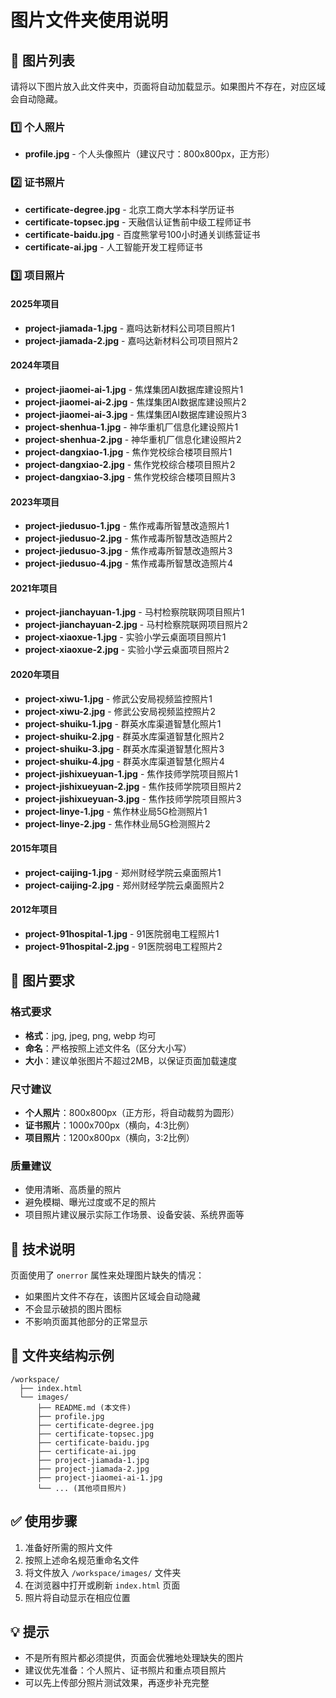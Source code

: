 # 图片文件夹使用说明

## 📁 图片列表

请将以下图片放入此文件夹中，页面将自动加载显示。如果图片不存在，对应区域会自动隐藏。

### 1️⃣ 个人照片
- **profile.jpg** - 个人头像照片（建议尺寸：800x800px，正方形）

### 2️⃣ 证书照片
- **certificate-degree.jpg** - 北京工商大学本科学历证书
- **certificate-topsec.jpg** - 天融信认证售前中级工程师证书
- **certificate-baidu.jpg** - 百度熊掌号100小时通关训练营证书
- **certificate-ai.jpg** - 人工智能开发工程师证书

### 3️⃣ 项目照片

#### 2025年项目
- **project-jiamada-1.jpg** - 嘉吗达新材料公司项目照片1
- **project-jiamada-2.jpg** - 嘉吗达新材料公司项目照片2

#### 2024年项目
- **project-jiaomei-ai-1.jpg** - 焦煤集团AI数据库建设照片1
- **project-jiaomei-ai-2.jpg** - 焦煤集团AI数据库建设照片2
- **project-jiaomei-ai-3.jpg** - 焦煤集团AI数据库建设照片3
- **project-shenhua-1.jpg** - 神华重机厂信息化建设照片1
- **project-shenhua-2.jpg** - 神华重机厂信息化建设照片2
- **project-dangxiao-1.jpg** - 焦作党校综合楼项目照片1
- **project-dangxiao-2.jpg** - 焦作党校综合楼项目照片2
- **project-dangxiao-3.jpg** - 焦作党校综合楼项目照片3

#### 2023年项目
- **project-jiedusuo-1.jpg** - 焦作戒毒所智慧改造照片1
- **project-jiedusuo-2.jpg** - 焦作戒毒所智慧改造照片2
- **project-jiedusuo-3.jpg** - 焦作戒毒所智慧改造照片3
- **project-jiedusuo-4.jpg** - 焦作戒毒所智慧改造照片4

#### 2021年项目
- **project-jianchayuan-1.jpg** - 马村检察院联网项目照片1
- **project-jianchayuan-2.jpg** - 马村检察院联网项目照片2
- **project-xiaoxue-1.jpg** - 实验小学云桌面项目照片1
- **project-xiaoxue-2.jpg** - 实验小学云桌面项目照片2

#### 2020年项目
- **project-xiwu-1.jpg** - 修武公安局视频监控照片1
- **project-xiwu-2.jpg** - 修武公安局视频监控照片2
- **project-shuiku-1.jpg** - 群英水库渠道智慧化照片1
- **project-shuiku-2.jpg** - 群英水库渠道智慧化照片2
- **project-shuiku-3.jpg** - 群英水库渠道智慧化照片3
- **project-shuiku-4.jpg** - 群英水库渠道智慧化照片4
- **project-jishixueyuan-1.jpg** - 焦作技师学院项目照片1
- **project-jishixueyuan-2.jpg** - 焦作技师学院项目照片2
- **project-jishixueyuan-3.jpg** - 焦作技师学院项目照片3
- **project-linye-1.jpg** - 焦作林业局5G检测照片1
- **project-linye-2.jpg** - 焦作林业局5G检测照片2

#### 2015年项目
- **project-caijing-1.jpg** - 郑州财经学院云桌面照片1
- **project-caijing-2.jpg** - 郑州财经学院云桌面照片2

#### 2012年项目
- **project-91hospital-1.jpg** - 91医院弱电工程照片1
- **project-91hospital-2.jpg** - 91医院弱电工程照片2

## 📝 图片要求

### 格式要求
- **格式**：jpg, jpeg, png, webp 均可
- **命名**：严格按照上述文件名（区分大小写）
- **大小**：建议单张图片不超过2MB，以保证页面加载速度

### 尺寸建议
- **个人照片**：800x800px（正方形，将自动裁剪为圆形）
- **证书照片**：1000x700px（横向，4:3比例）
- **项目照片**：1200x800px（横向，3:2比例）

### 质量建议
- 使用清晰、高质量的照片
- 避免模糊、曝光过度或不足的照片
- 项目照片建议展示实际工作场景、设备安装、系统界面等

## 🔧 技术说明

页面使用了 `onerror` 属性来处理图片缺失的情况：
- 如果图片文件不存在，该图片区域会自动隐藏
- 不会显示破损的图片图标
- 不影响页面其他部分的正常显示

## 📂 文件夹结构示例

```
/workspace/
  ├── index.html
  └── images/
      ├── README.md (本文件)
      ├── profile.jpg
      ├── certificate-degree.jpg
      ├── certificate-topsec.jpg
      ├── certificate-baidu.jpg
      ├── certificate-ai.jpg
      ├── project-jiamada-1.jpg
      ├── project-jiamada-2.jpg
      ├── project-jiaomei-ai-1.jpg
      └── ... (其他项目照片)
```

## ✅ 使用步骤

1. 准备好所需的照片文件
2. 按照上述命名规范重命名文件
3. 将文件放入 `/workspace/images/` 文件夹
4. 在浏览器中打开或刷新 `index.html` 页面
5. 照片将自动显示在相应位置

## 💡 提示

- 不是所有照片都必须提供，页面会优雅地处理缺失的图片
- 建议优先准备：个人照片、证书照片和重点项目照片
- 可以先上传部分照片测试效果，再逐步补充完整
